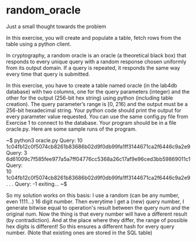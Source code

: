 # random_oracle
Just a small thought towards the problem

In this exercise, you will create and populate a table, fetch rows from the table using a python client. 

In cryptography, a random oracle is an oracle (a theoretical black box) that responds to every unique query with a random response chosen uniformly from its output domain. If a query is repeated, it responds the same way every time that query is submitted.

In this exercise, you have to create a table named oracle (in the lab4db database) with two columns, one for the query parameters (integer) and the other for the output (256-bit hex string) using python (including table creation). The query parameter’s range is  [0, 216) and the output must be a 256-bit hexadecimal string. Your python code should print the output for every parameter value requested. You can use the same config.py file from Exercise 1 to connect to the database. Your program should be in a file oracle.py. Here are some sample runs of the program. 

~$  python3 oracle.py
Query:
10
1c04fb12c0f5074cb8261b83686b02d9f0db99fa1ff3144671ca2f6446c9a2e9
Query:
3
6d61009c7f585fee977a5a7ff04776cc5368a26c17af9e96ced3bb59869011c1
Query:	
10
1c04fb12c0f5074cb8261b83686b02d9f0db99fa1ff3144671ca2f6446c9a2e9
.
.
.
Query:
-1
exiting...
~$  


So my solution works on this basis: I use a random (can be any number, even 1111...) 16 digit number. Then everytime I get a (new) query number, I generate bitwise equal to operation's result between the query num and the original num. Now the thing is that every number will have a different result (by contradiction). And at the place where they differ, the range of possible hex digits is different! So this ensures a different hash for every query number. (Note that existing ones are stored in the SQL table)

